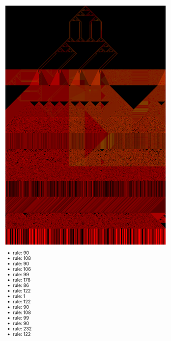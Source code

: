 ![photo](./output.png) 
 * rule: 90
* rule: 108
* rule: 90
* rule: 106
* rule: 99
* rule: 178
* rule: 86
* rule: 122
* rule: 1
* rule: 122
* rule: 90
* rule: 108
* rule: 99
* rule: 90
* rule: 232
* rule: 122
